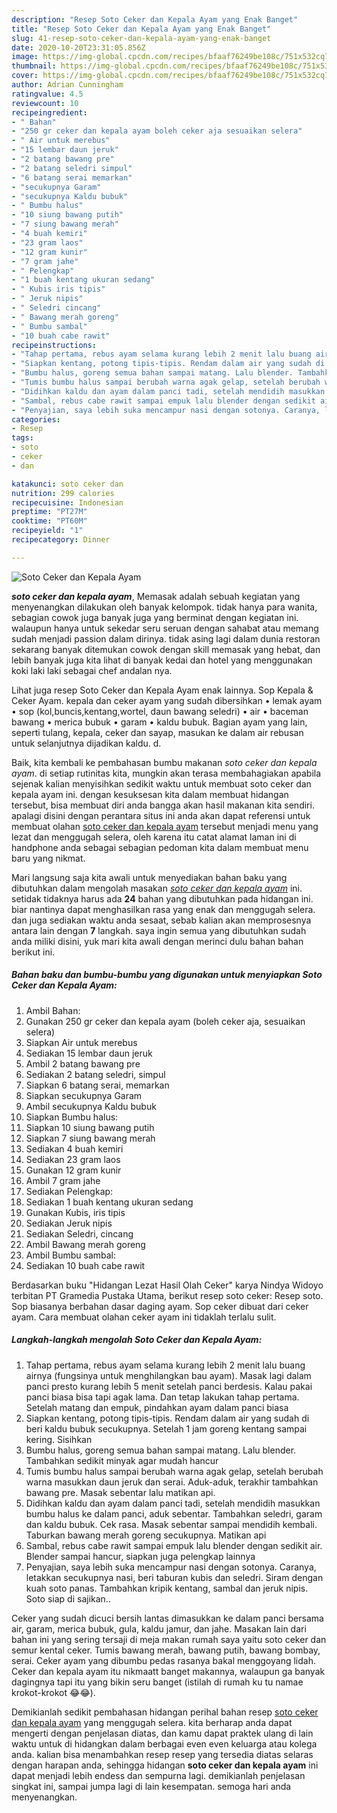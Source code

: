 ```yaml
---
description: "Resep Soto Ceker dan Kepala Ayam yang Enak Banget"
title: "Resep Soto Ceker dan Kepala Ayam yang Enak Banget"
slug: 41-resep-soto-ceker-dan-kepala-ayam-yang-enak-banget
date: 2020-10-20T23:31:05.856Z
image: https://img-global.cpcdn.com/recipes/bfaaf76249be108c/751x532cq70/soto-ceker-dan-kepala-ayam-foto-resep-utama.jpg
thumbnail: https://img-global.cpcdn.com/recipes/bfaaf76249be108c/751x532cq70/soto-ceker-dan-kepala-ayam-foto-resep-utama.jpg
cover: https://img-global.cpcdn.com/recipes/bfaaf76249be108c/751x532cq70/soto-ceker-dan-kepala-ayam-foto-resep-utama.jpg
author: Adrian Cunningham
ratingvalue: 4.5
reviewcount: 10
recipeingredient:
- " Bahan"
- "250 gr ceker dan kepala ayam boleh ceker aja sesuaikan selera"
- " Air untuk merebus"
- "15 lembar daun jeruk"
- "2 batang bawang pre"
- "2 batang seledri simpul"
- "6 batang serai memarkan"
- "secukupnya Garam"
- "secukupnya Kaldu bubuk"
- " Bumbu halus"
- "10 siung bawang putih"
- "7 siung bawang merah"
- "4 buah kemiri"
- "23 gram laos"
- "12 gram kunir"
- "7 gram jahe"
- " Pelengkap"
- "1 buah kentang ukuran sedang"
- " Kubis iris tipis"
- " Jeruk nipis"
- " Seledri cincang"
- " Bawang merah goreng"
- " Bumbu sambal"
- "10 buah cabe rawit"
recipeinstructions:
- "Tahap pertama, rebus ayam selama kurang lebih 2 menit lalu buang airnya (fungsinya untuk menghilangkan bau ayam). Masak lagi dalam panci presto kurang lebih 5 menit setelah panci berdesis. Kalau pakai panci biasa bisa tapi agak lama. Dan tetap lakukan tahap pertama. Setelah matang dan empuk, pindahkan ayam dalam panci biasa"
- "Siapkan kentang, potong tipis-tipis. Rendam dalam air yang sudah di beri kaldu bubuk secukupnya. Setelah 1 jam goreng kentang sampai kering. Sisihkan"
- "Bumbu halus, goreng semua bahan sampai matang. Lalu blender. Tambahkan sedikit minyak agar mudah hancur"
- "Tumis bumbu halus sampai berubah warna agak gelap, setelah berubah warna masukkan daun jeruk dan serai. Aduk-aduk, terakhir tambahkan bawang pre. Masak sebentar lalu matikan api."
- "Didihkan kaldu dan ayam dalam panci tadi, setelah mendidih masukkan bumbu halus ke dalam panci, aduk sebentar. Tambahkan seledri, garam dan kaldu bubuk. Cek rasa. Masak sebentar sampai mendidih kembali. Taburkan bawang merah goreng secukupnya. Matikan api"
- "Sambal, rebus cabe rawit sampai empuk lalu blender dengan sedikit air. Blender sampai hancur, siapkan juga pelengkap lainnya"
- "Penyajian, saya lebih suka mencampur nasi dengan sotonya. Caranya, letakkan secukupnya nasi, beri taburan kubis dan seledri. Siram dengan kuah soto panas. Tambahkan kripik kentang, sambal dan jeruk nipis. Soto siap di sajikan.."
categories:
- Resep
tags:
- soto
- ceker
- dan

katakunci: soto ceker dan 
nutrition: 299 calories
recipecuisine: Indonesian
preptime: "PT27M"
cooktime: "PT60M"
recipeyield: "1"
recipecategory: Dinner

---
```



![Soto Ceker dan Kepala Ayam](https://img-global.cpcdn.com/recipes/bfaaf76249be108c/751x532cq70/soto-ceker-dan-kepala-ayam-foto-resep-utama.jpg)

<b><i>soto ceker dan kepala ayam</i></b>, Memasak adalah sebuah kegiatan yang menyenangkan dilakukan oleh banyak kelompok. tidak hanya para wanita, sebagian cowok juga banyak juga yang berminat dengan kegiatan ini. walaupun hanya untuk sekedar seru seruan dengan sahabat atau memang sudah menjadi passion dalam dirinya. tidak asing lagi dalam dunia restoran sekarang banyak ditemukan cowok dengan skill memasak yang hebat, dan lebih banyak juga kita lihat di banyak kedai dan hotel yang menggunakan koki laki laki sebagai chef andalan nya.

Lihat juga resep Soto Ceker dan Kepala Ayam enak lainnya. Sop Kepala &amp; Ceker Ayam. kepala dan ceker ayam yang sudah dibersihkan • lemak ayam • sop (kol,buncis,kentang,wortel, daun bawang seledri) • air • baceman bawang • merica bubuk • garam • kaldu bubuk. Bagian ayam yang lain, seperti tulang, kepala, ceker dan sayap, masukan ke dalam air rebusan untuk selanjutnya dijadikan kaldu. d.

Baik, kita kembali ke pembahasan bumbu makanan <i>soto ceker dan kepala ayam</i>. di setiap rutinitas kita, mungkin akan terasa membahagiakan apabila sejenak kalian menyisihkan sedikit waktu untuk membuat soto ceker dan kepala ayam ini. dengan kesuksesan kita dalam membuat hidangan tersebut, bisa membuat diri anda bangga akan hasil makanan kita sendiri. apalagi disini dengan perantara situs ini anda akan dapat referensi untuk membuat olahan <u>soto ceker dan kepala ayam</u> tersebut menjadi menu yang lezat dan menggugah selera, oleh karena itu catat alamat laman ini di handphone anda sebagai sebagian pedoman kita dalam membuat menu baru yang nikmat.


Mari langsung saja kita awali untuk menyediakan bahan baku yang dibutuhkan dalam mengolah masakan <u><i>soto ceker dan kepala ayam</i></u> ini. setidak tidaknya harus ada <b>24</b> bahan yang dibutuhkan pada hidangan ini. biar nantinya dapat menghasilkan rasa yang enak dan menggugah selera. dan juga sediakan waktu anda sesaat, sebab kalian akan memprosesnya antara lain dengan <b>7</b> langkah. saya ingin semua yang dibutuhkan sudah anda miliki disini, yuk mari kita awali dengan merinci dulu bahan bahan berikut ini.

<!--inarticleads1-->

##### Bahan baku dan bumbu-bumbu yang digunakan untuk menyiapkan Soto Ceker dan Kepala Ayam:

1. Ambil  Bahan:
1. Gunakan 250 gr ceker dan kepala ayam (boleh ceker aja, sesuaikan selera)
1. Siapkan  Air untuk merebus
1. Sediakan 15 lembar daun jeruk
1. Ambil 2 batang bawang pre
1. Sediakan 2 batang seledri, simpul
1. Siapkan 6 batang serai, memarkan
1. Siapkan secukupnya Garam
1. Ambil secukupnya Kaldu bubuk
1. Siapkan  Bumbu halus:
1. Siapkan 10 siung bawang putih
1. Siapkan 7 siung bawang merah
1. Sediakan 4 buah kemiri
1. Sediakan 23 gram laos
1. Gunakan 12 gram kunir
1. Ambil 7 gram jahe
1. Sediakan  Pelengkap:
1. Sediakan 1 buah kentang ukuran sedang
1. Gunakan  Kubis, iris tipis
1. Sediakan  Jeruk nipis
1. Sediakan  Seledri, cincang
1. Ambil  Bawang merah goreng
1. Ambil  Bumbu sambal:
1. Sediakan 10 buah cabe rawit


Berdasarkan buku &#34;Hidangan Lezat Hasil Olah Ceker&#34; karya Nindya Widoyo terbitan PT Gramedia Pustaka Utama, berikut resep soto ceker: Resep soto. Sop biasanya berbahan dasar daging ayam. Sop ceker dibuat dari ceker ayam. Cara membuat olahan ceker ayam ini tidaklah terlalu sulit. 

<!--inarticleads2-->

##### Langkah-langkah mengolah Soto Ceker dan Kepala Ayam:

1. Tahap pertama, rebus ayam selama kurang lebih 2 menit lalu buang airnya (fungsinya untuk menghilangkan bau ayam). Masak lagi dalam panci presto kurang lebih 5 menit setelah panci berdesis. Kalau pakai panci biasa bisa tapi agak lama. Dan tetap lakukan tahap pertama. Setelah matang dan empuk, pindahkan ayam dalam panci biasa
1. Siapkan kentang, potong tipis-tipis. Rendam dalam air yang sudah di beri kaldu bubuk secukupnya. Setelah 1 jam goreng kentang sampai kering. Sisihkan
1. Bumbu halus, goreng semua bahan sampai matang. Lalu blender. Tambahkan sedikit minyak agar mudah hancur
1. Tumis bumbu halus sampai berubah warna agak gelap, setelah berubah warna masukkan daun jeruk dan serai. Aduk-aduk, terakhir tambahkan bawang pre. Masak sebentar lalu matikan api.
1. Didihkan kaldu dan ayam dalam panci tadi, setelah mendidih masukkan bumbu halus ke dalam panci, aduk sebentar. Tambahkan seledri, garam dan kaldu bubuk. Cek rasa. Masak sebentar sampai mendidih kembali. Taburkan bawang merah goreng secukupnya. Matikan api
1. Sambal, rebus cabe rawit sampai empuk lalu blender dengan sedikit air. Blender sampai hancur, siapkan juga pelengkap lainnya
1. Penyajian, saya lebih suka mencampur nasi dengan sotonya. Caranya, letakkan secukupnya nasi, beri taburan kubis dan seledri. Siram dengan kuah soto panas. Tambahkan kripik kentang, sambal dan jeruk nipis. Soto siap di sajikan..


Ceker yang sudah dicuci bersih lantas dimasukkan ke dalam panci bersama air, garam, merica bubuk, gula, kaldu jamur, dan jahe. Masakan lain dari bahan ini yang sering tersaji di meja makan rumah saya yaitu soto ceker dan semur kental ceker. Tumis bawang merah, bawang putih, bawang bombay, serai. Ceker ayam yang dibumbu pedas rasanya bakal menggoyang lidah. Ceker dan kepala ayam itu nikmaatt banget makannya, walaupun ga banyak dagingnya tapi itu yang bikin seru banget (istilah di rumah ku tu namae krokot-krokot 😂😂). 

Demikianlah sedikit pembahasan hidangan perihal bahan resep <u>soto ceker dan kepala ayam</u> yang menggugah selera. kita berharap anda dapat mengerti dengan penjelasan diatas, dan kamu dapat praktek ulang di lain waktu untuk di hidangkan dalam berbagai even even keluarga atau kolega anda. kalian bisa menambahkan resep resep yang tersedia diatas selaras dengan harapan anda, sehingga hidangan <b>soto ceker dan kepala ayam</b> ini dapat menjadi lebih endess dan sempurna lagi. demikianlah penjelasan singkat ini, sampai jumpa lagi di lain kesempatan. semoga hari anda menyenangkan.

